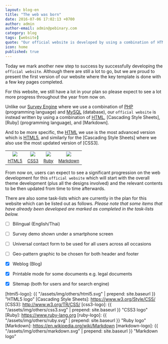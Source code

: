 ```yaml
---
layout: blog-en
title: "The web was born"
date: 2016-07-06 17:02:13 +0700
author: admin
author-email: admin@pebinary.com
category: blog
tags: [website]
quote: "Our official website is developed by using a combination of HTML5, CSS3, Ruby, and Markdown"
icon: home
published: true
---
```


Today we mark another new step to success by successfully developing the `official website`. Although there are still a lot to go, but we are proud to present the first version of our website where the key template is done with a few key pages completed.

For this website, we still have a lot in your plan so please expect to see a lot more progress throughout the year from now on.

Unlike our [Survey Engine] where we use a combination of [PHP] (programming language) and [MySQL] (database), our `official website` is instead written by using a combination of [HTML], [Cascading Style Sheets], [Ruby] (programming language), and [Markdown].

And to be more specific, the [HTML] we use is the most advanced version which is [HTML5], and similarly for the [Cascading Style Sheets] where we also use the most updated version of [CSS3].

<table class="table table-striped" width="80%" border="0">
  <tr>
    <td align="center"><img src="{{ "/assets/img/others/html5.svg" | prepend: site.baseurl }}" class="img-thumbnail"></td>
    <td align="center"><img src="{{ "/assets/img/others/css3.svg" | prepend: site.baseurl }}" class="img-thumbnail"></td>
    <td align="center"><img src="{{ "/assets/img/others/ruby.svg" | prepend: site.baseurl }}" class="img-thumbnail"></td>
    <td align="center"><img src="{{ "/assets/img/others/markdown.svg" | prepend: site.baseurl }}" class="img-thumbnail"></td>
  </tr>
  <tr>
    <td align="center"><small><a href="http://www.w3.org/TR/html5/">HTML5</a></small></td>
    <td align="center"><small><a href="http://www.w3.org/TR/CSS/">CSS3</a></small></td>
    <td align="center"><small><a href="https://www.ruby-lang.org">Ruby</a></small></td>
    <td align="center"><small><a href="https://en.wikipedia.org/wiki/Markdown">Markdown</a></small></td>
  </tr>
</table>

<!--more-->

From now on, users can expect to see a significant progression on the web development for this `official website` which will start with the overall theme development (plus all the designs involved) and the relevant contents to be then updated from time to time afterwards.

There are also some task-lists which are currently in the plan for this website which can be listed out as follows. *Please note that some items that have already been developed are marked as completed in the task-lists below.*

- [ ] Bilingual (English/Thai)
- [ ] Survey demo shown under a smartphone screen
- [ ] Universal contact form to be used for all users across all occasions
- [ ] Geo-pattern graphic to be chosen for both header and footer
- [x] Weblog (Blog)
- [x] Printable mode for some documents e.g. legal documents
- [x] Sitemap (both for users and for search engine)


[Survey Engine]: http://www.siamsquare.org
[PHP]: http://th1.php.net
[MySQL]: http://www.mysql.com
[HTML]: https://www.w3.org/html/
[HTML5]: http://www.w3.org/TR/html5/
[html5-logo]: {{ "/assets/img/others/html5.svg" | prepend: site.baseurl }} "HTML5 logo"
[Cascading Style Sheets]: https://www.w3.org/Style/CSS/
[CSS3]: http://www.w3.org/TR/CSS/
[css3-logo]: {{ "/assets/img/others/css3.svg" | prepend: site.baseurl }} "CSS3 logo"
[Ruby]: https://www.ruby-lang.org
[ruby-logo]: {{ "/assets/img/others/ruby.svg" | prepend: site.baseurl }} "Ruby logo"
[Markdown]: https://en.wikipedia.org/wiki/Markdown
[markdown-logo]: {{ "/assets/img/others/markdown.svg" | prepend: site.baseurl }} "Markdown logo"

